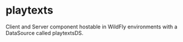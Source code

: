 playtexts
=========

Client and Server component hostable in WildFly environments with a DataSource called playtextsDS.
